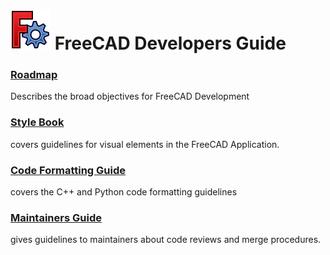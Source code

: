 # <img src="images/freecad.svg" style="zoom:50%;" /> FreeCAD Developers Guide

### [Roadmap](./roadmap/index.md)
Describes the broad objectives for FreeCAD Development

### [Style Book](./stylebook/index.md)
covers guidelines for visual elements in the FreeCAD Application.


### [Code Formatting Guide](./codeformatting/index.md)
covers the C++ and Python code formatting guidelines

### [Maintainers Guide](./maintainersguide/index.md)
gives guidelines to maintainers about code reviews and merge procedures.
